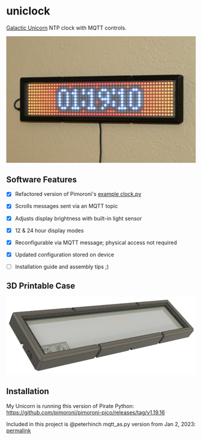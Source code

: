 # uniclock

[Galactic Unicorn] NTP clock with MQTT controls.

![Uniclock on wall](https://github.com/jhillyerd/uniclock/blob/main/images/on-wall.jpg?raw=true)

## Software Features

- [X] Refactored version of Pimoroni's [example clock.py]
- [X] Scrolls messages sent via an MQTT topic
- [X] Adjusts display brightness with built-in light sensor
- [X] 12 & 24 hour display modes
- [X] Reconfigurable via MQTT message; physical access not required
- [X] Updated configuration stored on device
- [ ] Installation guide and assembly tips ;)


## 3D Printable Case

![CAD Model](https://github.com/jhillyerd/uniclock/blob/main/images/case-cad.png?raw=true)


## Installation

My Unicorn is running this version of Pirate Python:
https://github.com/pimoroni/pimoroni-pico/releases/tag/v1.19.16

Included in this project is @peterhinch mqtt_as.py version from Jan 2, 2023:
[permalink](https://github.com/peterhinch/micropython-mqtt/blob/94b97f57c7bc4d56fe5edb3106f6ea06c84080ac/mqtt_as/mqtt_as.py)


[example clock.py]: https://github.com/pimoroni/pimoroni-pico/blob/1da44729266b895ff937b986c61937cd6adad0c7/micropython/examples/galactic_unicorn/clock.py
[Galactic Unicorn]: https://shop.pimoroni.com/en-us/products/galactic-unicorn
